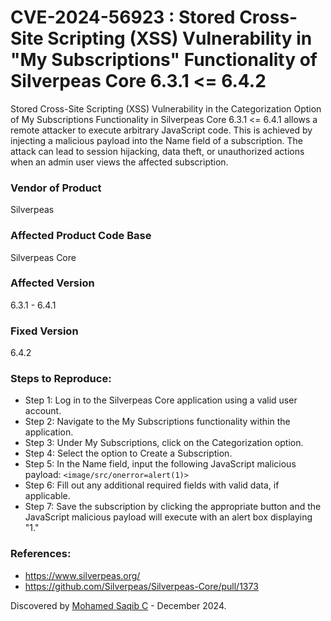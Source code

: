 # CVE-2024-56923 : Stored Cross-Site Scripting (XSS) Vulnerability in "My Subscriptions" Functionality of Silverpeas Core 6.3.1 <= 6.4.2

Stored Cross-Site Scripting (XSS) Vulnerability in the Categorization Option of My Subscriptions Functionality in Silverpeas Core 6.3.1 <= 6.4.1 allows a remote attacker to execute arbitrary JavaScript code. This is achieved by injecting a malicious payload into the Name field of a subscription. The attack can lead to session hijacking, data theft, or unauthorized actions when an admin user views the affected subscription.

### Vendor of Product

Silverpeas

### Affected Product Code Base

Silverpeas Core

### Affected Version

6.3.1 - 6.4.1

### Fixed Version 

6.4.2

### Steps to Reproduce:

* Step 1: Log in to the Silverpeas Core application using a valid user account.
* Step 2: Navigate to the My Subscriptions functionality within the application.
* Step 3: Under My Subscriptions, click on the Categorization option.
* Step 4: Select the option to Create a Subscription.
* Step 5: In the Name field, input the following JavaScript malicious payload:  ```<image/src/onerror=alert(1)>```
* Step 6: Fill out any additional required fields with valid data, if applicable.
* Step 7: Save the subscription by clicking the appropriate button and the JavaScript malicious payload will execute with an alert box displaying "1."

### References:

* https://www.silverpeas.org/
* https://github.com/Silverpeas/Silverpeas-Core/pull/1373

Discovered by [Mohamed Saqib C](https://www.linkedin.com/in/mohamed-saqib/) - December 2024.







